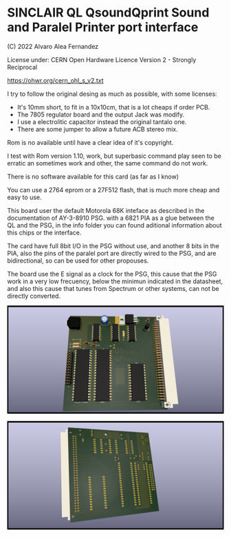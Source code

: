 # SINCLAIR QL QsoundQprint Sound and Paralel Printer port interface

(C) 2022 Alvaro Alea Fernandez

License under: CERN Open Hardware Licence Version 2 - Strongly Reciprocal

https://ohwr.org/cern_ohl_s_v2.txt

I try to follow the original desing as much as possible, with some licenses:

- It's 10mm short, to fit in a 10x10cm, that is a lot cheaps if order PCB.
- The 7805 regulator board and the output Jack was modify.
- I use a electrolitic capacitor instead the original tantalo one.
- There are some jumper to allow a future ACB stereo mix.

Rom is no available until have a clear idea of it's copyright.

I test with Rom version 1.10, work, but superbasic command play seen to be erratic an
sometimes work and other, the same command do not work.

There is no software available for this card (as far as I know)

You can use a 2764 eprom or a 27F512 flash, that is much more cheap and easy to use.

This board user the default Motorola 68K inteface as described in the documentation of AY-3-8910 PSG. with a 6821 PIA as a glue between the QL and the PSG, in the info folder you can found aditional information about this chips or the interface.

The card have full 8bit I/O in the PSG without use, and another 8 bits in the PIA, also the pins of the paralel port are directly wired to the PSG, and are bidirectional, so can be used for other propouses.

The board use the E signal as a clock for the PSG, this cause that the PSG work in a very low frecuency, below the minimun indicated in the datasheet, and also this cause that tunes from Spectrum or other systems, can not be directly converted.

![My image](QL_Qsound_1.png) 

![My image](QL_Qsound_2.png) 


